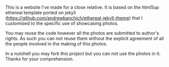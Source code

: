 This is a website I've made for a close relative. It is based on the html5up ethereal template ported on jekyll (https://github.com/andrewbanchich/ethereal-jekyll-theme) that I customised to the specific use of showcasing photos.

You may reuse the code however all the photos are submitted to author's rights. As such you can not reuse them without the explicit agreement of all the people involved in the making of this photos.

In a nutshell you may fork this project but you can not use the photos in it. Thanks for your comprehension.